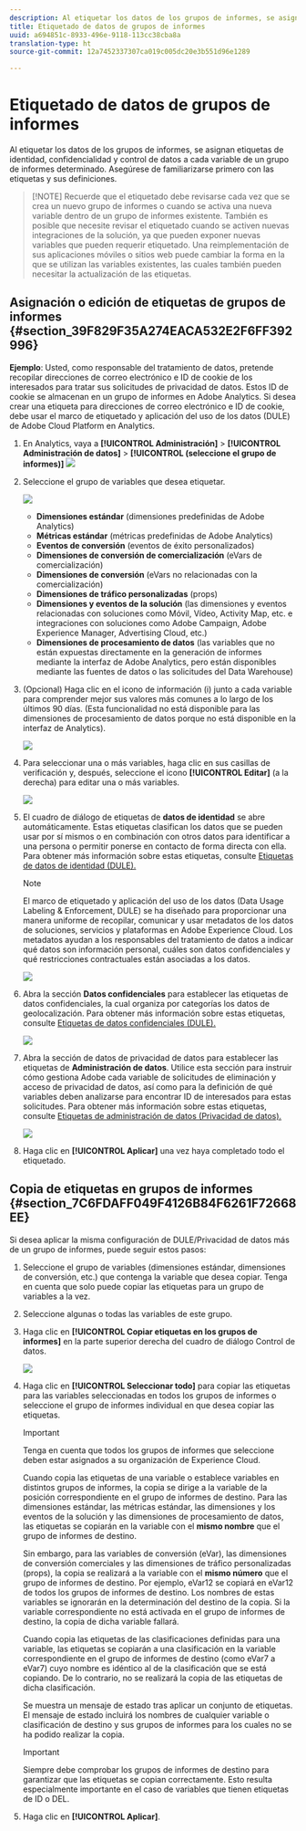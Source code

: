 ```yaml
---
description: Al etiquetar los datos de los grupos de informes, se asignan etiquetas de identidad, confidencialidad y control de datos a cada variable de un grupo de informes determinado. Asegúrese de familiarizarse primero con las etiquetas y sus definiciones.
title: Etiquetado de datos de grupos de informes
uuid: a694851c-8933-496e-9118-113cc38cba8a
translation-type: ht
source-git-commit: 12a7452337307ca019c005dc20e3b551d96e1289

---
```



# Etiquetado de datos de grupos de informes

Al etiquetar los datos de los grupos de informes, se asignan etiquetas de identidad, confidencialidad y control de datos a cada variable de un grupo de informes determinado. Asegúrese de familiarizarse primero con las etiquetas y sus definiciones.

> [!NOTE] Recuerde que el etiquetado debe revisarse cada vez que se crea un nuevo grupo de informes o cuando se activa una nueva variable dentro de un grupo de informes existente. También es posible que necesite revisar el etiquetado cuando se activen nuevas integraciones de la solución, ya que pueden exponer nuevas variables que pueden requerir etiquetado. Una reimplementación de sus aplicaciones móviles o sitios web puede cambiar la forma en la que se utilizan las variables existentes, las cuales también pueden necesitar la actualización de las etiquetas.

## Asignación o edición de etiquetas de grupos de informes {#section_39F829F35A274EACA532E2F6FF392996}

**Ejemplo**: Usted, como responsable del tratamiento de datos, pretende recopilar direcciones de correo electrónico e ID de cookie de los interesados para tratar sus solicitudes de privacidad de datos. Estos ID de cookie se almacenan en un grupo de informes en Adobe Analytics. Si desea crear una etiqueta para direcciones de correo electrónico e ID de cookie, debe usar el marco de etiquetado y aplicación del uso de los datos (DULE) de Adobe Cloud Platform en Analytics.

1. En Analytics, vaya a **[!UICONTROL Administración]** &gt; **[!UICONTROL Administración de datos]** &gt; **[!UICONTROL (seleccione el grupo de informes)]** ![](assets/privacy_rs_settings.png)

1. Seleccione el grupo de variables que desea etiquetar.

   ![](assets/variables.png)

   * **Dimensiones estándar** (dimensiones predefinidas de Adobe Analytics)
   * **Métricas estándar** (métricas predefinidas de Adobe Analytics)
   * **Eventos de conversión** (eventos de éxito personalizados)
   * **Dimensiones de conversión de comercialización** (eVars de comercialización)
   * **Dimensiones de conversión** (eVars no relacionadas con la comercialización)
   * **Dimensiones de tráfico personalizadas** (props)
   * **Dimensiones y eventos de la solución** (las dimensiones y eventos relacionadas con soluciones como Móvil, Vídeo, Activity Map, etc. e integraciones con soluciones como Adobe Campaign, Adobe Experience Manager, Advertising Cloud, etc.)
   * **Dimensiones de procesamiento de datos** (las variables que no están expuestas directamente en la generación de informes mediante la interfaz de Adobe Analytics, pero están disponibles mediante las fuentes de datos o las solicitudes del Data Warehouse)

1. (Opcional) Haga clic en el icono de información (i) junto a cada variable para comprender mejor sus valores más comunes a lo largo de los últimos 90 días. (Esta funcionalidad no está disponible para las dimensiones de procesamiento de datos porque no está disponible en la interfaz de Analytics).

   ![](assets/info.png)

1. Para seleccionar una o más variables, haga clic en sus casillas de verificación y, después, seleccione el icono **[!UICONTROL Editar]** (a la derecha) para editar una o más variables.

   ![](assets/edit.png)

1. El cuadro de diálogo de etiquetas de **datos de identidad** se abre automáticamente. Estas etiquetas clasifican los datos que se pueden usar por sí mismos o en combinación con otros datos para identificar a una persona o permitir ponerse en contacto de forma directa con ella. Para obtener más información sobre estas etiquetas, consulte [Etiquetas de datos de identidad (DULE).](/help/admin/c-data-governance/gdpr-labels.md#identity-data-labels)

   >[!NOTE]
   >
   >El marco de etiquetado y aplicación del uso de los datos (Data Usage Labeling &amp; Enforcement, DULE) se ha diseñado para proporcionar una manera uniforme de recopilar, comunicar y usar metadatos de los datos de soluciones, servicios y plataformas en Adobe Experience Cloud. Los metadatos ayudan a los responsables del tratamiento de datos a indicar qué datos son información personal, cuáles son datos confidenciales y qué restricciones contractuales están asociadas a los datos.

   ![](assets/identity_labels.png)

1. Abra la sección **Datos confidenciales** para establecer las etiquetas de datos confidenciales, la cual organiza por categorías los datos de geolocalización. Para obtener más información sobre estas etiquetas, consulte [Etiquetas de datos confidenciales (DULE).](/help/admin/c-data-governance/gdpr-labels.md#sensitive-data-labels)

   ![](assets/sensitive_data.png)

1. Abra la sección de datos de privacidad de datos para establecer las etiquetas de **Administración de datos**. Utilice esta sección para instruir cómo gestiona Adobe cada variable de solicitudes de eliminación y acceso de privacidad de datos, así como para la definición de qué variables deben analizarse para encontrar ID de interesados para estas solicitudes. Para obtener más información sobre estas etiquetas, consulte [Etiquetas de administración de datos (Privacidad de datos).](/help/admin/c-data-governance/gdpr-labels.md#data-governance-labels)

   ![](assets/privacy_labels.png)

1. Haga clic en **[!UICONTROL Aplicar]** una vez haya completado todo el etiquetado.

## Copia de etiquetas en grupos de informes {#section_7C6FDAFF049F4126B84F6261F72668EE}

Si desea aplicar la misma configuración de DULE/Privacidad de datos más de un grupo de informes, puede seguir estos pasos:

1. Seleccione el grupo de variables (dimensiones estándar, dimensiones de conversión, etc.) que contenga la variable que desea copiar. Tenga en cuenta que solo puede copiar las etiquetas para un grupo de variables a la vez.
1. Seleccione algunas o todas las variables de este grupo.
1. Haga clic en **[!UICONTROL Copiar etiquetas en los grupos de informes]** en la parte superior derecha del cuadro de diálogo Control de datos.

   ![](assets/apply_as_template.png)

1. Haga clic en **[!UICONTROL Seleccionar todo]** para copiar las etiquetas para las variables seleccionadas en todos los grupos de informes o seleccione el grupo de informes individual en que desea copiar las etiquetas.

   >[!IMPORTANT]
   >
   >Tenga en cuenta que todos los grupos de informes que seleccione deben estar asignados a su organización de Experience Cloud.

   Cuando copia las etiquetas de una variable o establece variables en distintos grupos de informes, la copia se dirige a la variable de la posición correspondiente en el grupo de informes de destino. Para las dimensiones estándar, las métricas estándar, las dimensiones y los eventos de la solución y las dimensiones de procesamiento de datos, las etiquetas se copiarán en la variable con el **mismo nombre** que el grupo de informes de destino.

   Sin embargo, para las variables de conversión (eVar), las dimensiones de conversión comerciales y las dimensiones de tráfico personalizadas (props), la copia se realizará a la variable con el **mismo número** que el grupo de informes de destino. Por ejemplo, eVar12 se copiará en eVar12 de todos los grupos de informes de destino. Los nombres de estas variables se ignorarán en la determinación del destino de la copia. Si la variable correspondiente no está activada en el grupo de informes de destino, la copia de dicha variable fallará.

   Cuando copia las etiquetas de las clasificaciones definidas para una variable, las etiquetas se copiarán a una clasificación en la variable correspondiente en el grupo de informes de destino (como eVar7 a eVar7) cuyo nombre es idéntico al de la clasificación que se está copiando. De lo contrario, no se realizará la copia de las etiquetas de dicha clasificación.

   Se muestra un mensaje de estado tras aplicar un conjunto de etiquetas. El mensaje de estado incluirá los nombres de cualquier variable o clasificación de destino y sus grupos de informes para los cuales no se ha podido realizar la copia.

   >[!IMPORTANT]
   >
   >Siempre debe comprobar los grupos de informes de destino para garantizar que las etiquetas se copian correctamente. Esto resulta especialmente importante en el caso de variables que tienen etiquetas de ID o DEL.

1. Haga clic en **[!UICONTROL Aplicar]**.

